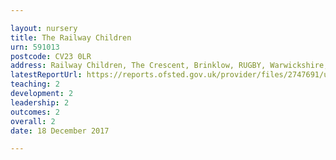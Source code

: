 ```yaml
---

layout: nursery
title: The Railway Children
urn: 591013
postcode: CV23 0LR
address: Railway Children, The Crescent, Brinklow, RUGBY, Warwickshire, CV23 0LR
latestReportUrl: https://reports.ofsted.gov.uk/provider/files/2747691/urn/591013.pdf
teaching: 2
development: 2
leadership: 2
outcomes: 2
overall: 2
date: 18 December 2017

---
```

